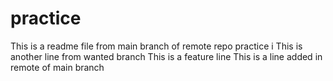 # practice
This is a readme file from main branch of remote repo practice i
This is another line from wanted branch
This is a feature line
This is a line added in remote of main branch
